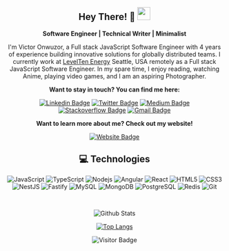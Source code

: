 <div align="center">

## Hey There! 🧡 <img src="https://raw.githubusercontent.com/aemmadi/aemmadi/master/wave.gif" width="30px">

**Software Engineer | Technical Writer | Minimalist**

I'm Victor Onwuzor, a Full stack JavaScript Software Engineer with 4 years of experience building innovative solutions for globally distributed teams. I currently work at [LevelTen Energy](https://leveltenenergy.com/) Seattle, USA remotely as a Full stack JavaScript Software Engineer. In my spare time, I enjoy reading, watching Anime, playing video games, and I am an aspiring Photographer.

**Want to stay in touch? You can find me here:**

[![Linkedin Badge](https://img.shields.io/badge/-victoronwuzor-blue?style=flat-square&logo=Linkedin&logoColor=white&link=https://www.linkedin.com/in/victoronwuzor/)](https://www.linkedin.com/in/victoronwuzor/)
[![Twitter Badge](https://img.shields.io/badge/-@victoronwuzor-0B3C49?style=flat-square&labelColor=0B3C49&logo=Twitter&link=https://twitter.com/victoronwuzor)](https://twitter.com/victoronwuzor)
[![Medium Badge](https://img.shields.io/badge/-@victoronwuzor-0B3C49?style=flat-square&labelColor=black&logo=Medium&link=https://medium.com/@victoronwuzor)](https://medium.com/@victoronwuzor)
[![Stackoverflow Badge](https://img.shields.io/badge/-okwyvic-0B3C49?style=flat-square&labelColor=black&color=black&logo=Stackoverflow&link=https://stackoverflow.com/users/5954989/okwyvic)](https://stackoverflow.com/users/5954989/okwyvic)
[![Gmail Badge](https://img.shields.io/badge/-victor.onwuzor@gmail.com-c14438?style=flat-square&logo=Gmail&logoColor=white&link=mailto:victor.onwuzor@gmail.com)](victor.onwuzor@gmail.com)

**Want to learn more about me? Check out my website!**

[![Website Badge](https://img.shields.io/badge/-My_Website-162c3a?style=flat-square&labelColor=162c3a&logo=react)](https://victoronwuzor.io/)


## 💻 Technologies

![JavaScript](https://img.shields.io/badge/-JavaScript-black?style=flat-square&logo=javascript)
![TypeScript](https://img.shields.io/badge/-TypeScript-007ACC?style=flat-square&logo=typescript)
![Nodejs](https://img.shields.io/badge/-Nodejs-black?style=flat-square&logo=Node.js)
![Angular](https://img.shields.io/badge/-Angular-DD0031?style=flat-square&logo=angular)
![React](https://img.shields.io/badge/-React-black?style=flat-square&logo=react)
![HTML5](https://img.shields.io/badge/-HTML5-E34F26?style=flat-square&logo=html5&logoColor=white)
![CSS3](https://img.shields.io/badge/-CSS3-1572B6?style=flat-square&logo=css3)
![NestJS](https://img.shields.io/badge/-NestJS-E0234E?style=flat-square&logo=nestjs)
![Fastify](https://img.shields.io/badge/-Fastify-000000?style=flat-square&logo=fastify)
![MySQL](https://img.shields.io/badge/-MySQL-black?style=flat-square&logo=mysql)
![MongoDB](https://img.shields.io/badge/-MongoDB-black?style=flat-square&logo=mongodb)
![PostgreSQL](https://img.shields.io/badge/-PostgreSQL-336791?style=flat-square&logo=postgresql)
![Redis](https://img.shields.io/badge/-Redis-black?style=flat-square&logo=redis)
![Git](https://img.shields.io/badge/-Git-black?style=flat-square&logo=git)

<br>

![Github Stats](https://github-readme-stats.vercel.app/api?username=onwuvic&show_icons=true&count_private=true)

[![Top Langs](https://github-readme-stats.vercel.app/api/top-langs/?username=anuraghazra&layout=compact)](https://github.com/anuraghazra/github-readme-stats)

![Visitor Badge](https://visitor-badge.laobi.icu/badge?page_id=onwuvic)

</div>

